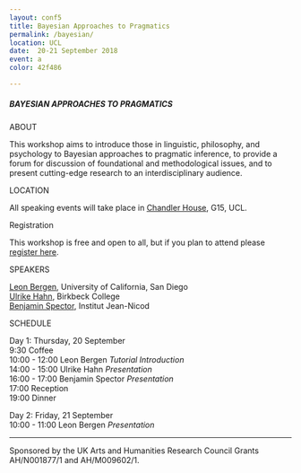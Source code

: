 ```yaml
---
layout: conf5
title: Bayesian Approaches to Pragmatics
permalink: /bayesian/
location: UCL
date:  20-21 September 2018
event: a
color: 42f486

---
```



##### BAYESIAN APPROACHES TO PRAGMATICS
<!--
<img src="/trees.jpg" width="500"> -->

<div class="maintext" markdown="1">

<div class="title"> ABOUT </div>

This workshop aims to introduce those in linguistic, philosophy, and psychology to Bayesian approaches to pragmatic inference, to provide a forum for discussion of foundational and methodological issues, and to present cutting-edge research to an interdisciplinary audience.

<div class="title"> LOCATION </div>

All speaking events will take place in [Chandler House](https://goo.gl/maps/ED9NstvzCMv), G15, UCL.

<div class="title"> Registration </div>

This workshop is free and open to all, but if you plan to attend please [register here](https://goo.gl/forms/PPHMSnRzpkQFbhts1).

<div class="title"> SPEAKERS </div>

[Leon Bergen](https://scholar.google.com/citations?user=0FclEuAAAAAJ&hl=en&oi=ao), University of California, San Diego <br>
[Ulrike Hahn](http://www.bbk.ac.uk/psychology/our-staff/ulrike-hahn), Birkbeck College <br>
[Benjamin Spector](https://sites.google.com/site/bspectorpage/), Institut Jean-Nicod


<div class="title"> SCHEDULE </div>


 Day 1: Thursday, 20 September<br>
<span class ="titleblack"> 9:30 Coffee </span> <br>
<span class ="titleblack"> 10:00 - 12:00 Leon Bergen *Tutorial Introduction* </span> <br>
<span class ="titleblack"> 14:00 - 15:00 Ulrike Hahn *Presentation* </span><br>
<span class ="titleblack"> 16:00 - 17:00 Benjamin Spector *Presentation* </span><br>
<span class ="titleblack"> 17:00  Reception </span> <br>
<span class ="titleblack">   19:00  Dinner </span>



 Day 2: Friday, 21 September  <br>
<span class ="titleblack"> 10:00 - 11:00 Leon Bergen *Presentation* </span>




---

<span class ="smaller">
Sponsored by the UK Arts and Humanities Research Council Grants AH/N001877/1 and AH/M009602/1. 
</span>
